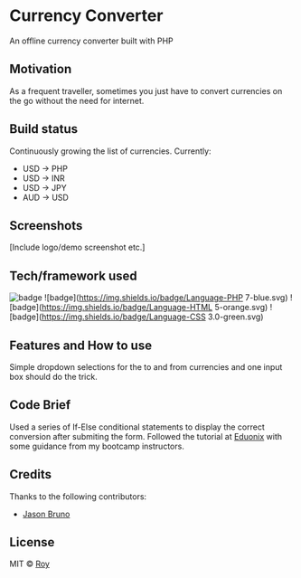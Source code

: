# Currency Converter
An offline currency converter built with PHP

## Motivation
As a frequent traveller, sometimes you just have to convert currencies on the go without the need for internet.

## Build status
Continuously growing the list of currencies.
Currently:
- USD -> PHP
- USD -> INR
- USD -> JPY
- AUD -> USD

## Screenshots
[Include logo/demo screenshot etc.]

## Tech/framework used
![badge](https://img.shields.io/badge/Server-XAMPP-orange.svg)
![badge](https://img.shields.io/badge/Language-PHP 7-blue.svg)
![badge](https://img.shields.io/badge/Language-HTML 5-orange.svg)
![badge](https://img.shields.io/badge/Language-CSS 3.0-green.svg)

## Features and How to use
Simple dropdown selections for the to and from currencies and one input box should do the trick.

## Code Brief
Used a series of If-Else conditional statements to display the correct conversion after submiting the form.
Followed the tutorial at [Eduonix](https://blog.eduonix.com/web-programming-tutorials/learn-create-currency-converter-using-php/) with some guidance from my bootcamp instructors.

## Credits
Thanks to the following contributors:
- [Jason Bruno](https://github.com/jcwebhole)

## License
MIT © [Roy](https://github.com/IwataRyosuke/CurrencyConverter/)
